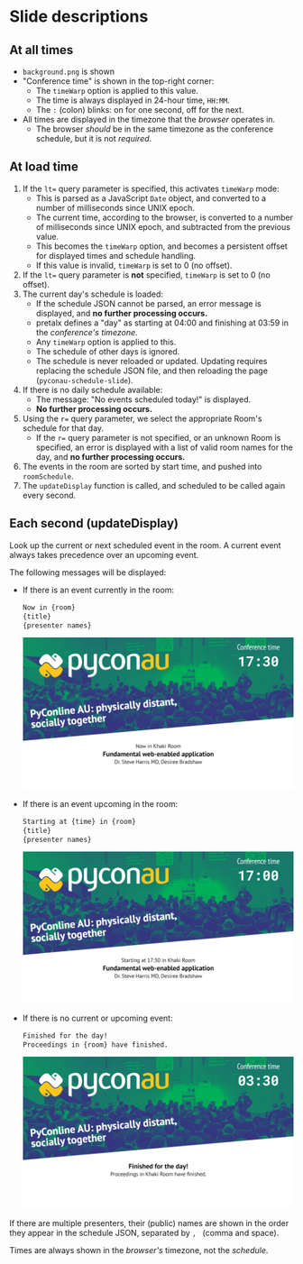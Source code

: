 # Slide descriptions

## At all times

* `background.png` is shown
* "Conference time" is shown in the top-right corner:
  * The `timeWarp` option is applied to this value.
  * The time is always displayed in 24-hour time, `HH:MM`.
  * The `:` (colon) blinks: on for one second, off for the next.
* All times are displayed in the timezone that the _browser_ operates in.
  * The browser _should_ be in the same timezone as the conference schedule, but it is not _required_.

## At load time

1. If the `lt=` query parameter is specified, this activates `timeWarp` mode:
   * This is parsed as a JavaScript `Date` object, and converted to a number of milliseconds since UNIX epoch.
   * The current time, according to the browser, is converted to a number of milliseconds since UNIX epoch, and subtracted from the previous value.
   * This becomes the `timeWarp` option, and becomes a persistent offset for displayed times and schedule handling.
   * If this value is invalid, `timeWarp` is set to 0 (no offset).
2. If the `lt=` query parameter is **not** specified, `timeWarp` is set to 0 (no offset).
3. The current day's schedule is loaded:
   * If the schedule JSON cannot be parsed, an error message is displayed, and **no further processing occurs.**
   * pretalx defines a "day" as starting at 04:00 and finishing at 03:59 in the _conference's timezone_.
   * Any `timeWarp` option is applied to this.
   * The schedule of other days is ignored.
   * The schedule is never reloaded or updated.  Updating requires replacing the schedule JSON file, and then reloading the page (`pyconau-schedule-slide`).
4. If there is no daily schedule available:
   * The message: "No events scheduled today!" is displayed.
   * **No further processing occurs.**
5. Using the `r=` query parameter, we select the appropriate Room's schedule for that day.
   * If the `r=` query parameter is not specified, or an unknown Room is specified, an error is displayed with a list of valid room names for the day, and **no further processing occurs.**
6. The events in the room are sorted by start time, and pushed into `roomSchedule`.
7. The `updateDisplay` function is called, and scheduled to be called again every second.

## Each second (updateDisplay)

Look up the current or next scheduled event in the room.  A current event always takes precedence over an upcoming event.

The following messages will be displayed:

* If there is an event currently in the room:

  ```
  Now in {room}
  {title}
  {presenter names}
  ```
  
  ![screenshot - current event](./screenshots/schedule-now.png)
  
* If there is an event upcoming in the room:

  ```
  Starting at {time} in {room}
  {title}
  {presenter names}
  ```
  
  ![screenshot - upcoming event](./screenshots/schedule-next.png)

* If there is no current or upcoming event:
  
  ```
  Finished for the day!
  Proceedings in {room} have finished.
  ```

  ![screenshot - finished for day](./screenshots/schedule-finished.png)

If there are multiple presenters, their (public) names are shown in the order they appear in the schedule JSON, separated by `, ` (comma and space).

Times are always shown in the _browser's_ timezone, not the _schedule_.